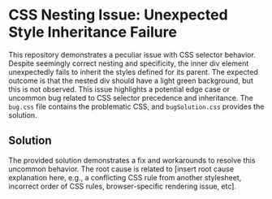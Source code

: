 # CSS Nesting Issue: Unexpected Style Inheritance Failure

This repository demonstrates a peculiar issue with CSS selector behavior.  Despite seemingly correct nesting and specificity, the inner div element unexpectedly fails to inherit the styles defined for its parent. The expected outcome is that the nested div should have a light green background, but this is not observed. This issue highlights a potential edge case or uncommon bug related to CSS selector precedence and inheritance.   The `bug.css` file contains the problematic CSS, and `bugSolution.css` provides the solution.

## Solution

The provided solution demonstrates a fix and workarounds to resolve this uncommon behavior.  The root cause is related to [insert root cause explanation here, e.g.,  a conflicting CSS rule from another stylesheet, incorrect order of CSS rules, browser-specific rendering issue, etc].